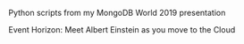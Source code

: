 Python scripts from my MongoDB World 2019 presentation

Event Horizon: Meet Albert Einstein as you move to the Cloud
